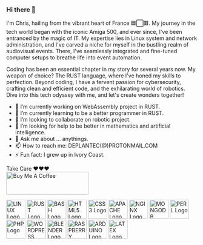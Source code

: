 ### Hi there 👋
I'm Chris, hailing from the vibrant heart of France 🟦⬜🟥. My journey in the tech world began with the iconic Amiga 500, and ever since, I've been entranced by the magic of IT. My expertise lies in Linux system and network administration, and I've carved a niche for myself in the bustling realm of audiovisual events. There, I've seamlessly integrated and fine-tuned computer setups to breathe life into event automation.

Coding has been an essential chapter in my story for several years now. My weapon of choice? The RUST language, where I've honed my skills to perfection. Beyond coding, I have a fervent passion for cybersecurity, crafting clean and efficient code, and the exhilarating world of robotics. Dive into this tech odyssey with me, and let's create wonders together!
<!--
**DEPLANTEC/DEPLANTEC** is a ✨ _special_ ✨ repository because its `README.md` (this file) appears on your GitHub profile.

Here are some ideas to get you started:
-->
- 🔭 I’m currently working on WebAssembly project in RUST.
- 🌱 I’m currently learning to be a better programmer in RUST.
- 👯 I’m looking to collaborate on robotic project.
- 🤔 I’m looking for help to be better in mathematics and artificial intelligence.
- 💬 Ask me about ... anythings.
- 📫 How to reach me: DEPLANTEC(@)PROTONMAIL.COM
- ⚡ Fun fact: I grew up in Ivory Coast.

Take Care ❤❤❤   <br>
<a href="https://www.buymeacoffee.com/deplantec" target="_blank"><img src="https://cdn.buymeacoffee.com/buttons/v2/default-yellow.png" alt="Buy Me A Coffee" style="height: 60px !important;width: 217px !important;" ></a>


<p>
 <img src="https://cdn.jsdelivr.net/gh/devicons/devicon/icons/linux/linux-original.svg" width="50" height="50" alt="LINUX Logo"/>        
 <img src="https://cdn.jsdelivr.net/gh/devicons/devicon/icons/rust/rust-plain.svg" width="50" height="50" alt="RUST Logo" />
 <img src="https://cdn.jsdelivr.net/gh/devicons/devicon/icons/bash/bash-original.svg" width="50" height="50" alt="BASH Logo" />
<img src="https://cdn.jsdelivr.net/gh/devicons/devicon/icons/html5/html5-original-wordmark.svg" width="50" height="50" alt="HTML5 Logo" />
<img src="https://cdn.jsdelivr.net/gh/devicons/devicon/icons/css3/css3-original-wordmark.svg" width="50" height="50" alt="CSS3 Logo"  />
<img src="https://cdn.jsdelivr.net/gh/devicons/devicon/icons/apache/apache-original-wordmark.svg" width="50" height="50" alt="APACHE Logo" />
<img src="https://cdn.jsdelivr.net/gh/devicons/devicon/icons/nginx/nginx-original.svg" width="50" height="50" alt="NGINX Logo"/>
<img src="https://cdn.jsdelivr.net/gh/devicons/devicon/icons/mongodb/mongodb-original-wordmark.svg" width="50" height="50" alt="MONGODB Logo"/>
<img src="https://cdn.jsdelivr.net/gh/devicons/devicon/icons/perl/perl-original.svg" width="50" height="50" alt="PERL Logo" />
<img src="https://cdn.jsdelivr.net/gh/devicons/devicon/icons/php/php-original.svg" width="50" height="50" alt="PHP Logo" />
<img src="https://cdn.jsdelivr.net/gh/devicons/devicon/icons/wordpress/wordpress-plain.svg" width="50" height="50" alt="WORDPRESS Logo" />
<img src="https://cdn.jsdelivr.net/gh/devicons/devicon/icons/blender/blender-original.svg" width="50" height="50" alt="BLENDER Logo"/>
<img src="https://cdn.jsdelivr.net/gh/devicons/devicon/icons/raspberrypi/raspberrypi-original.svg"  width="50" height="50" alt="RASPBERRY Logo" />
<img src="https://cdn.jsdelivr.net/gh/devicons/devicon/icons/arduino/arduino-original-wordmark.svg" width="50" height="50" alt="ARDUINO Logo"/>
<img src="https://cdn.jsdelivr.net/gh/devicons/devicon/icons/latex/latex-original.svg" width="50" height="50" alt="LATEX Logo"/>
</p>
          

          
          
          


          
          
          

